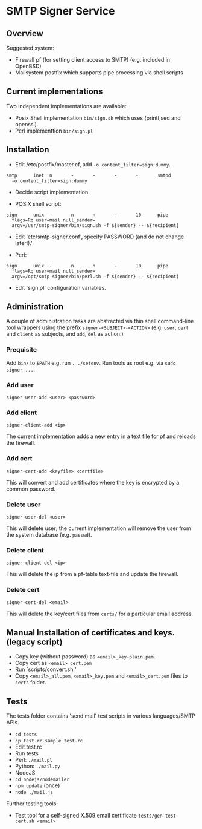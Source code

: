 # SMTP Signer Service

## Overview

Suggested system:

* Firewall pf (for setting client access to SMTP) (e.g. included in OpenBSD)
* Mailsystem postfix which supports pipe processing via shell scripts

## Current implementations

Two independent implementations are available:

* Posix Shell implementation `bin/sign.sh` which uses (printf,sed and openssl).
* Perl implementtion `bin/sign.pl`

## Installation

* Edit /etc/postfix/master.cf, add `-o content_filter=sign:dummy`.

```
smtp      inet  n       -       -       -       -       smtpd
  -o content_filter=sign:dummy
```

* Decide script implementation.

 * POSIX shell script:

```
sign      unix  -       n       n       -       10      pipe
  flags=Rq user=mail null_sender=
  argv=/usr/smtp-signer/bin/sign.sh -f ${sender} -- ${recipient}
```
   
  * Edit 'etc/smtp-signer.conf', specify PASSWORD (and do not change later!).'

 * Perl:

```
sign      unix  -       n       n       -       10      pipe
  flags=Rq user=mail null_sender=
  argv=/opt/smtp-signer/bin/perl.sh -f ${sender} -- ${recipient}
```

  * Edit 'sign.pl' configuration variables.

## Administration

A couple of administration tasks are abstracted via thin shell command-line tool wrappers using the prefix `signer-<SUBJECT>-<ACTION>`
(e.g. `user`, `cert` and `client` as subjects, and `add`, `del` as action.)

### Prequisite

Add `bin/` to `$PATH` e.g. run `. ./setenv`.
Run tools as root e.g. via `sudo signer-...`.


### Add user

`signer-user-add <user> <password>`

### Add client

`signer-client-add <ip>`

The current implementation adds a new entry in a text file for pf and reloads the firewall.

### Add cert

`signer-cert-add <keyfile> <certfile>`

This will convert and add certificates where the key is encrypted by a common password.

### Delete user

`signer-user-del <user>`

This will delete user; the current implementation will remove the user from the system database (e.g. `passwd`).

### Delete client

`signer-client-del <ip>`

This will delete the ip from a pf-table text-file and update the firewall.

### Delete cert

`signer-cert-del <email>`

This will delete the key/cert files from `certs/` for a particular email address.

## Manual Installation of certificates and keys. (legacy script)

* Copy key (without password) as `<email>_key-plain.pem`.
* Copy cert as `<email>_cert.pem`
* Run `scripts/convert.sh <email>'
* Copy `<email>_all.pem`, `<email>_key.pem` and `<email>_cert.pem` files to `certs` folder.

## Tests

The tests folder contains 'send mail' test scripts in various languages/SMTP APIs.

* `cd tests`
* `cp test.rc.sample test.rc`
* Edit test.rc
* Run tests
 * Perl: `./mail.pl`
 * Python: `./mail.py`
 * NodeJS
  * `cd nodejs/nodemailer`
  * `npm update` (once)
  * `node ./mail.js`

Further testing tools:

* Test tool for a self-signed X.509 email certificate 
  `tests/gen-test-cert.sh <email>`

